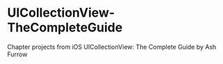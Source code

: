 # UICollectionView-TheCompleteGuide
Chapter projects from iOS UICollectionView: The Complete Guide by Ash Furrow
